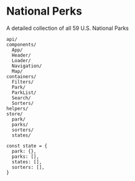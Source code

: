 # National Perks
A detailed collection of all 59 U.S. National Parks

```
api/
components/
  App/
  Header/
  Loader/
  Navigation/
  Map/
containers/
  Filters/
  Park/
  ParkList/
  Search/
  Sorters/
helpers/
store/
  park/
  parks/
  sorters/
  states/

const state = {
  park: {},
  parks: [],
  states: [],
  sorters: [],
}
```
